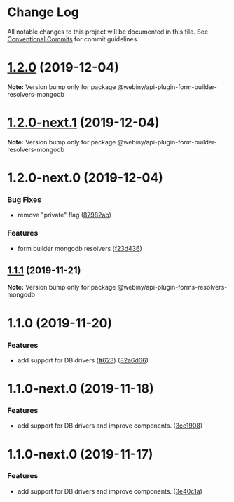 # Change Log

All notable changes to this project will be documented in this file.
See [Conventional Commits](https://conventionalcommits.org) for commit guidelines.

# [1.2.0](https://github.com/webiny/webiny-js/compare/@webiny/api-plugin-form-builder-resolvers-mongodb@1.2.0-next.1...@webiny/api-plugin-form-builder-resolvers-mongodb@1.2.0) (2019-12-04)

**Note:** Version bump only for package @webiny/api-plugin-form-builder-resolvers-mongodb





# [1.2.0-next.1](https://github.com/webiny/webiny-js/compare/@webiny/api-plugin-form-builder-resolvers-mongodb@1.2.0-next.0...@webiny/api-plugin-form-builder-resolvers-mongodb@1.2.0-next.1) (2019-12-04)

**Note:** Version bump only for package @webiny/api-plugin-form-builder-resolvers-mongodb





# 1.2.0-next.0 (2019-12-04)


### Bug Fixes

* remove "private" flag ([87982ab](https://github.com/webiny/webiny-js/commit/87982ab6858985b0a791c288fa86f29b117a1f5b))


### Features

* form builder mongodb resolvers ([f23d436](https://github.com/webiny/webiny-js/commit/f23d436a53d7e09f6849ad4c7759964d9958f87d))





## [1.1.1](https://github.com/webiny/webiny-js/compare/@webiny/api-plugin-forms-resolvers-mongodb@1.1.0...@webiny/api-plugin-forms-resolvers-mongodb@1.1.1) (2019-11-21)

**Note:** Version bump only for package @webiny/api-plugin-forms-resolvers-mongodb





# 1.1.0 (2019-11-20)


### Features

* add support for DB drivers ([#623](https://github.com/webiny/webiny-js/issues/623)) ([82a6d66](https://github.com/webiny/webiny-js/commit/82a6d66d5ad96e4da13c035d2524c03bd50a7dff))





# 1.1.0-next.0 (2019-11-18)


### Features

* add support for DB drivers and improve components. ([3ce1908](https://github.com/webiny/webiny-js/commit/3ce1908))





# 1.1.0-next.0 (2019-11-17)


### Features

* add support for DB drivers and improve components. ([3e40c1a](https://github.com/webiny/webiny-js/commit/3e40c1a))
